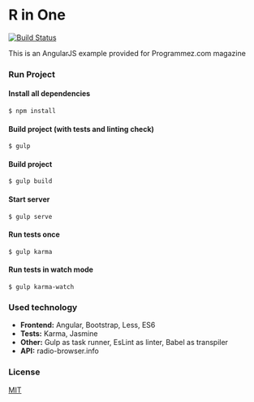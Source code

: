 # R in One
[![Build Status](https://travis-ci.org/RinOne/AngularJS.svg?branch=master)](https://travis-ci.org/RinOne/AngularJS)

This is an AngularJS example provided for Programmez.com magazine

### Run Project
#### Install all dependencies
```$ npm install```
#### Build project (with tests and linting check)
```$ gulp```
#### Build project
```$ gulp build```
#### Start server
```$ gulp serve```
#### Run tests once
```$ gulp karma```
#### Run tests in watch mode
```$ gulp karma-watch```

### Used technology
- **Frontend:** Angular, Bootstrap, Less, ES6
- **Tests:** Karma, Jasmine
- **Other:** Gulp as task runner, EsLint as linter, Babel as transpiler
- **API:** radio-browser.info

### License
[MIT](http://opensource.org/licenses/MIT)